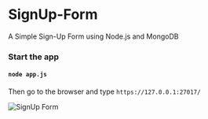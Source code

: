 # SignUp-Form
A Simple Sign-Up Form using Node.js and MongoDB 

### Start the app
#### `node app.js`
Then go to the browser and type `https://127.0.0.1:27017/`

![SignUp Form](https://github.com/GowthamPrasad/SignUp-Form/assets/su1.jpg)

